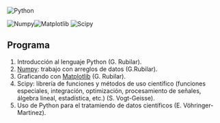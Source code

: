 ![Python](https://upload.wikimedia.org/wikipedia/commons/thumb/f/f8/Python_logo_and_wordmark.svg/320px-Python_logo_and_wordmark.svg.png) 

![Numpy](https://upload.wikimedia.org/wikipedia/en/1/1b/NumPy_logo.png)![Matplotlib](https://upload.wikimedia.org/wikipedia/en/thumb/5/56/Matplotlib_logo.svg/320px-Matplotlib_logo.svg.png) ![Scipy](https://upload.wikimedia.org/wikipedia/en/5/58/Scipylogo.png)

## Programa

1. Introducción al lenguaje Python (G. Rubilar).
2. [Numpy](http://www.numpy.org): trabajo con arreglos de datos (G.Rubilar).
3. Graficando con [Matplotlib](http://www.matplotlib.org) (G. Rubilar).
4. Scipy: librerı́a de funciones y métodos de uso cientı́fico (funciones especiales, integración, optimización, procesamiento de señales, álgebra lineal, estadı́stica, etc.) (S. Vogt-Geisse).
5. Uso de Python para el tratamiendo de datos cientı́ficos (E. Vöhringer-Martinez).
